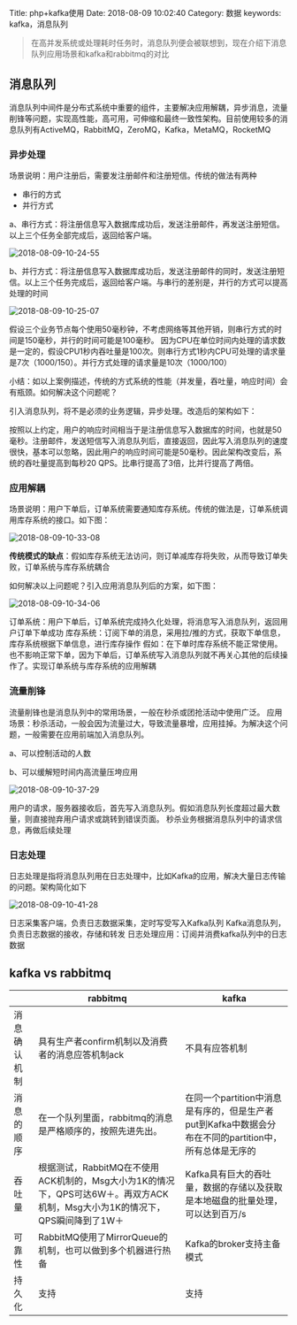 Title: php+kafka使用
Date: 2018-08-09 10:02:40
Category: 数据
keywords: kafka，消息队列

> 在高并发系统或处理耗时任务时，消息队列便会被联想到，现在介绍下消息队列应用场景和kafka和rabbitmq的对比


## 消息队列

消息队列中间件是分布式系统中重要的组件，主要解决应用解耦，异步消息，流量削锋等问题，实现高性能，高可用，可伸缩和最终一致性架构。目前使用较多的消息队列有ActiveMQ，RabbitMQ，ZeroMQ，Kafka，MetaMQ，RocketMQ

### 异步处理

场景说明：用户注册后，需要发注册邮件和注册短信。传统的做法有两种 

- 串行的方式
- 并行方式

a、串行方式：将注册信息写入数据库成功后，发送注册邮件，再发送注册短信。以上三个任务全部完成后，返回给客户端。

![2018-08-09-10-24-55](http://img.rc5j.cn/2018-08-09-10-24-55.png)


b、并行方式：将注册信息写入数据库成功后，发送注册邮件的同时，发送注册短信。以上三个任务完成后，返回给客户端。与串行的差别是，并行的方式可以提高处理的时间

![2018-08-09-10-25-07](http://img.rc5j.cn/2018-08-09-10-25-07.png)


假设三个业务节点每个使用50毫秒钟，不考虑网络等其他开销，则串行方式的时间是150毫秒，并行的时间可能是100毫秒。
因为CPU在单位时间内处理的请求数是一定的，假设CPU1秒内吞吐量是100次。则串行方式1秒内CPU可处理的请求量是7次（1000/150）。并行方式处理的请求量是10次（1000/100）

小结：如以上案例描述，传统的方式系统的性能（并发量，吞吐量，响应时间）会有瓶颈。如何解决这个问题呢？

引入消息队列，将不是必须的业务逻辑，异步处理。改造后的架构如下：

按照以上约定，用户的响应时间相当于是注册信息写入数据库的时间，也就是50毫秒。注册邮件，发送短信写入消息队列后，直接返回，因此写入消息队列的速度很快，基本可以忽略，因此用户的响应时间可能是50毫秒。因此架构改变后，系统的吞吐量提高到每秒20 QPS。比串行提高了3倍，比并行提高了两倍。

### 应用解耦
场景说明：用户下单后，订单系统需要通知库存系统。传统的做法是，订单系统调用库存系统的接口。如下图：

![2018-08-09-10-33-08](http://img.rc5j.cn/2018-08-09-10-33-08.png)

**传统模式的缺点**：假如库存系统无法访问，则订单减库存将失败，从而导致订单失败，订单系统与库存系统耦合

如何解决以上问题呢？引入应用消息队列后的方案，如下图：

![2018-08-09-10-34-06](http://img.rc5j.cn/2018-08-09-10-34-06.png)

订单系统：用户下单后，订单系统完成持久化处理，将消息写入消息队列，返回用户订单下单成功
库存系统：订阅下单的消息，采用拉/推的方式，获取下单信息，库存系统根据下单信息，进行库存操作
假如：在下单时库存系统不能正常使用。也不影响正常下单，因为下单后，订单系统写入消息队列就不再关心其他的后续操作了。实现订单系统与库存系统的应用解耦

### 流量削锋

流量削锋也是消息队列中的常用场景，一般在秒杀或团抢活动中使用广泛。
应用场景：秒杀活动，一般会因为流量过大，导致流量暴增，应用挂掉。为解决这个问题，一般需要在应用前端加入消息队列。

a、可以控制活动的人数

b、可以缓解短时间内高流量压垮应用

![2018-08-09-10-37-29](http://img.rc5j.cn/2018-08-09-10-37-29.png)

用户的请求，服务器接收后，首先写入消息队列。假如消息队列长度超过最大数量，则直接抛弃用户请求或跳转到错误页面。
秒杀业务根据消息队列中的请求信息，再做后续处理

### 日志处理

日志处理是指将消息队列用在日志处理中，比如Kafka的应用，解决大量日志传输的问题。架构简化如下

![2018-08-09-10-41-28](http://img.rc5j.cn/2018-08-09-10-41-28.png)

日志采集客户端，负责日志数据采集，定时写受写入Kafka队列
Kafka消息队列，负责日志数据的接收，存储和转发
日志处理应用：订阅并消费kafka队列中的日志数据 






## kafka vs rabbitmq 


| |rabbitmq|kafka|
|-----|-------|-------|
|消息确认机制|具有生产者confirm机制以及消费者的消息应答机制ack|不具有应答机制|
|消息的顺序|在一个队列里面，rabbitmq的消息是严格顺序的，按照先进先出。|在同一个partition中消息是有序的，但是生产者put到Kafka中数据会分布在不同的partition中，所有总体是无序的|
|吞吐量|根据测试，RabbitMQ在不使用ACK机制的，Msg大小为1K的情况下，QPS可达6W＋。再双方ACK机制，Msg大小为1K的情况下，QPS瞬间降到了1W＋|Kafka具有巨大的吞吐量，数据的存储以及获取是本地磁盘的批量处理，可以达到百万/s|
|可靠性|RabbitMQ使用了MirrorQueue的机制，也可以做到多个机器进行热备|Kafka的broker支持主备模式|
|持久化|支持|支持|